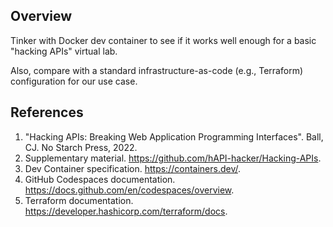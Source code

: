 ## Overview
Tinker with Docker dev container to see if it works well enough for a basic "hacking APIs" virtual lab.

Also, compare with a standard infrastructure-as-code (e.g., Terraform) configuration for our use case.

## References
1. "Hacking APIs: Breaking Web Application Programming Interfaces". Ball, CJ. No Starch Press, 2022.
1. Supplementary material. https://github.com/hAPI-hacker/Hacking-APIs.
1. Dev Container specification. https://containers.dev/.
1. GitHub Codespaces documentation. https://docs.github.com/en/codespaces/overview.
1. Terraform documentation. https://developer.hashicorp.com/terraform/docs.
